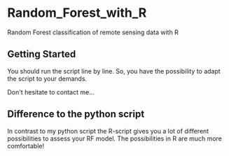 # Random_Forest_with_R
Random Forest classification of remote sensing data with R

## Getting Started
You should run the script line by line.
So, you have the possibility to adapt the script to your demands.

Don't hesitate to contact me...

## Difference to the python script
In contrast to my python script the R-script gives you a lot of different possibilities to assess your RF model.
The possibilities in R are much more comfortable!
